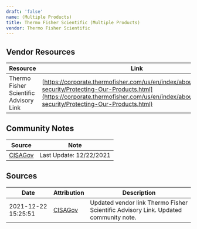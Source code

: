 ```yaml
---
draft: 'false'
name: (Multiple Products)
title: Thermo Fisher Scientific (Multiple Products)
vendor: Thermo Fisher Scientific
---
```


## Vendor Resources
| Resource | Link |
| --- | --- |
| Thermo Fisher Scientific Advisory Link | [https://corporate.thermofisher.com/us/en/index/about/information-security/Protecting-Our-Products.html](https://corporate.thermofisher.com/us/en/index/about/information-security/Protecting-Our-Products.html) |


## Community Notes
| Source | Note |
| --- | --- |
| [CISAGov](https://raw.githubusercontent.com/cisagov/log4j-affected-db/develop/README.md) | Last Update: 12/22/2021 |

## Sources
| Date | Attribution | Description |
| --- | --- | --- |
| 2021-12-22 15:25:51 | [CISAGov](https://raw.githubusercontent.com/cisagov/log4j-affected-db/develop/README.md) | Updated vendor link Thermo Fisher Scientific Advisory Link. Updated community note.  |
